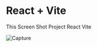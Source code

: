 # React + Vite

This Screen Shot Project React Vite

![Capture](https://github.com/user-attachments/assets/3a7b591c-d77b-4281-a7c6-0f0d5f91ad48)
